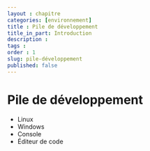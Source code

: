 ```yaml
---
layout : chapitre
categories: [environnement]
title : Pile de développement
title_in_part: Introduction
description : 
tags : 
order : 1
slug: pile-développement
published: false
---
```

# Pile de développement

  - Linux
  - Windows
  - Console
  - Éditeur de code

